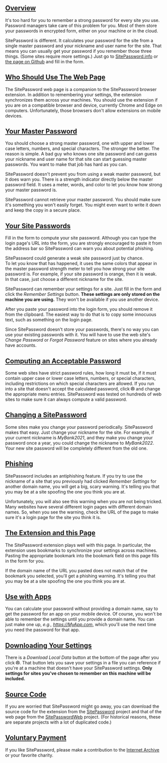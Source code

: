 [Overview](#overview)
---------------------

It's too hard for you to remember a strong password for every site you use. Password managers take care of this problem for you. Most of them store your passwords in encrypted form, either on your machine or in the cloud.

SitePassword is different. It calculates your password for the site from a single master password and your nickname and user name for the site. That means you can usually get your password if you remember those three things. (Some sites require more settings.) Just go to [SitePassword.info](https://sitepassword.info) or [the page on Github](https://alanhkarp.github.io/SitePasswordWeb) and fill in the form. 

[Who Should Use The Web Page](#who)
---------------------

The SitePassword web page is a companion to the SitePassword browser extension.
In addition to remembering your settings, the extension synchronizes them 
across your machines.  You should use the extension if you are on a 
compatible browser and device, currently Chrome and Edge on computers. Unfortunately, those browsers don't allow extensions on mobile devices.


[Your Master Password](#masterpassword)
---------------------------------------

You should choose a strong master password, one with upper and 
lower case letters, numbers, and special characters.  The stronger
the better.  The reason is simple.  A bad guy who knows one site 
password and can guess your nickname and user name for that site
can start guessing master passwords.  You want to make that job 
has hard as you can.

SitePassword doesn't prevent you from using a weak master password,
but it does warn you.  There is a strength indicator directly below 
the master password field.  It uses a meter, words, and color to 
let you know how strong your master password is. 

SitePassword cannot retrieve your master password. 
You should make sure it's something you won't easily forget.  You 
might even want to write it down and keep the copy in a secure place.

[Your Site Passwords](#sitepw)
-------------------------------------------

Fill in the form to compute your site password.  Although you can 
type the login page's URL into the form, you are strongly encouraged 
to paste it from the address bar so SitePassword can warn you about 
potential phishing.

SitePassword could generate a weak site password just by chance.  
To let you know that has happened, it uses the same colors that 
appear in the master password 
strength meter to tell you how strong your site password is.  For example, if your site password is orange, then it is weak.  
In that case, just choose a different nickname for the site.

SitePassword can remember your settings for a site.  Just fill in 
the form and click the *Remember Settings* button.  **These 
settings are only stored on the machine you are using.**  They won't 
be available if you use another device.

After you paste your password into the login form, you should remove
it from the clipboard.  The easiest way to do that is to copy some 
innocuous text, such as something on the login page.

Since SitePassword doesn't store your passwords, there's no way
you can use your existing passwords with it.  You will have to use 
the web site's <em>Change Password</em> or <em>Forgot Password</em>
feature on sites where you already have accounts.


[Computing an Acceptable Password](#acceptable)
--------------------------

Some web sites have strict password rules, how long it must be,
if it must contain upper case or lower case letters, numbers, or
special characters, including restrictions on which special
characters are allowed.  If you run into a site that doesn't 
accept the calculated password, 
click  <svg width="12px" height="12px" viewBox="2 1 20 20" xmlns="http://www.w3.org/2000/svg" fill="none">
    <path stroke="currentColor" stroke-linecap="round" stroke-linejoin="round" stroke-width="2" d="M14 21h-4l-.551-2.48a6.991 6.991 0 0 1-1.819-1.05l-2.424.763-2-3.464 1.872-1.718a7.055 7.055 0 0 1 0-2.1L3.206 9.232l2-3.464 2.424.763A6.992 6.992 0 0 1 9.45 5.48L10 3h4l.551 2.48a6.992 6.992 0 0 1 1.819 1.05l2.424-.763 2 3.464-1.872 1.718a7.05 7.05 0 0 1 0 2.1l1.872 1.718-2 3.464-2.424-.763a6.99 6.99 0 0 1-1.819 1.052L14 21z"/><circle cx="12" cy="12" r="3" stroke="currentColor" stroke-width="2"/>
</svg>
and change the appropriate menu entries.  SitePassword 
was tested on hundreds of web sites to make sure it can always 
compute a valid password.

[Changing a SitePassword](#change)
----------------------

Some sites make you change your password periodically.  SitePassword
makes that easy.  Just change your nickname for the site.  For example, 
if your current nickname is *MyBank2021*, and they make you change 
your password once a year, you could change the nickname to 
*MyBank2022*.  Your new site password will be completely different 
from the old one.

[Phishing](#phishing)
----------------------

SitePassword includes an antiphishing feature.  If you try to use 
the nickname of a site that you previously had clicked 
<em>Remember Settings</em> for another domain name, you will get a big, 
scary warning.  It's telling you that you may be at a site 
spoofing the one you think you are at.  

Unfortunately, you will 
also see this warning when you are not being tricked.  Many 
websites have several different login pages with different domain 
names.  So, when you see the warning, check the URL of the page 
to make sure it's a login page for the site you think it is.
 
 [The Extension and this Page](#extension)
----------------------

The SitePassword extension plays well with this page. 
In particular, the extension uses bookmarks to synchronize your 
settings across machines.  Pasting the appropriate bookmark into 
the bookmark field on this page fills in the form for you.

If the domain name of the URL you pasted does not match that of the 
bookmark you selected, you'll get a phishing warning.  It's telling you 
that you may be at a site spoofing the one you think you are at. 

[Use with Apps](#apps)
----------------------

You can calculate your password without 
providing a domain name, say to get the password for an app on your mobile 
device.  Of course, you won't be able to remember the settings until you 
provide a domain name.  You can just make one up, 
*e.g., https://MyApp.com*, which you'll use the next time you need 
the password for that app.

[Downloading Your Settings](#download)
----------------------

There is a <em>Download Local Data</em> button at the bottom of 
the page after you 
click <svg width="12px" height="12px" viewBox="2 1 20 20" xmlns="http://www.w3.org/2000/svg" fill="none">
    <path stroke="currentColor" stroke-linecap="round" stroke-linejoin="round" stroke-width="2" d="M14 21h-4l-.551-2.48a6.991 6.991 0 0 1-1.819-1.05l-2.424.763-2-3.464 1.872-1.718a7.055 7.055 0 0 1 0-2.1L3.206 9.232l2-3.464 2.424.763A6.992 6.992 0 0 1 9.45 5.48L10 3h4l.551 2.48a6.992 6.992 0 0 1 1.819 1.05l2.424-.763 2 3.464-1.872 1.718a7.05 7.05 0 0 1 0 2.1l1.872 1.718-2 3.464-2.424-.763a6.99 6.99 0 0 1-1.819 1.052L14 21z"/><circle cx="12" cy="12" r="3" stroke="currentColor" stroke-width="2"/>
</svg>.  That button lets you save your settings in a file you 
can reference if you're at a machine that doesn't have your 
SitePassword settings. <b>Only settings for sites you've chosen
to remember on this machine will be included.</b>


[Source Code](#source)
----------------------

If you are worried that SitePassword might go away, you can download the source code for the extension from the [SitePassword](https://github.com/alanhkarp/SitePassword) project and that of the web page from the [SitePasswordWeb](https://github.com/alanhkarp/SitePasswordWeb) project. (For historical reasons, these are separate projects with a lot of duplicated code.)

[Voluntary Payment](#payment)
-----------------------------

If you like SitePassword, please make a contribution to the [Internet Archive](https://archive.org/donate?origin=iawww-TopNavDonateButton) or your favorite charity.